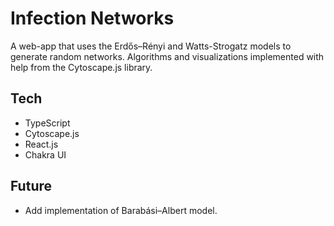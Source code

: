 # Infection Networks
A web-app that uses the Erdős–Rényi and Watts-Strogatz models to generate random networks. Algorithms and visualizations implemented with help from the Cytoscape.js library.

## Tech
- TypeScript
- Cytoscape.js
- React.js
- Chakra UI

## Future
- Add implementation of Barabási–Albert model.

